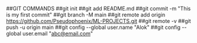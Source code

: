 ##GIT COMMANDS
##git init
##git add README.md
##git commit -m "This is my first commit"
##git branch -M main
##git remote add origin https://github.com/Pseudophoenix/ML-PROJECTS.git 
##git remote -v
##git push -u origin main
##git config --global user.name "Alok"
##git config --global user.email "abc@email.com"
